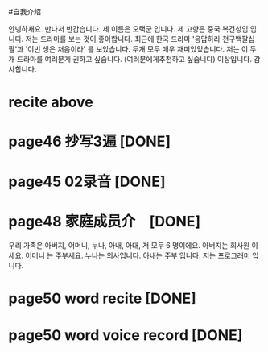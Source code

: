 #自我介绍

안넹하새요.
만나서 반갑습니다.
제 이름은 오택군 입니다.
제 고향은 중국 복건성입 입니다.
저는 드라마를 보는 것이 좋아합니다.
최근에 한국 드라마 '응답하라 천구백팔십팔'과 '이번 생은 처음이라' 를 보았습니다.
두개 모두 매우 재미있었습니다.
저는 이 두개 드라마를 여러분게 권하고 싶습니다. (여러분에게추천하고 싶습니다)
이상입니다.
감사합니다.

# recite above
# page46 抄写3遍 [DONE]
# page45 02录音 [DONE]
# page48 家庭成员介　[DONE]

우리 가족은 아버지, 어머니, 누나, 아내, 아대, 저 모두 6 명이에요.
아버지는 회사원 이세요.
어머니 는 주부세요.
누나는 의사입니다.
아내는 주부 입니다.
저는 프로그래머 입니다.


# page50 word recite [DONE]
# page50 word voice record [DONE]
